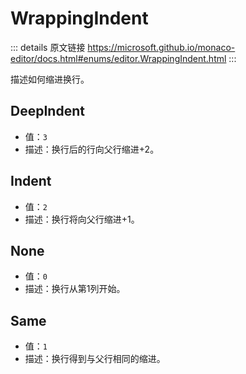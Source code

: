 # WrappingIndent

<backTop />
        
::: details 原文链接
https://microsoft.github.io/monaco-editor/docs.html#enums/editor.WrappingIndent.html
:::

描述如何缩进换行。

## DeepIndent
- 值：`3`
- 描述：换行后的行向父行缩进+2。

## Indent
- 值：`2`
- 描述：换行将向父行缩进+1。

## None
- 值：`0`
- 描述：换行从第1列开始。

## Same
- 值：`1`
- 描述：换行得到与父行相同的缩进。
